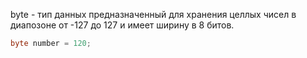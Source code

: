 byte - тип данных предназначенный для хранения целлых чисел в диапозоне от -127 до 127 и имеет ширину в 8 битов.

```java
byte number = 120;
```